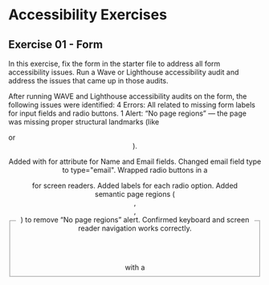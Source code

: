# Accessibility Exercises

## Exercise 01 - Form

In this exercise, fix the form in the starter file to address all form accessibility issues. Run a Wave or Lighthouse accessibility audit and address the issues that came up in those audits.

After running WAVE and Lighthouse accessibility audits on the form, the following issues were identified:
4 Errors: All related to missing form labels for input fields and radio buttons.
1 Alert: “No page regions” — the page was missing proper structural landmarks (like <main> or <header>).

Added <label> with for attribute for Name and Email fields.
Changed email field type to type="email".
Wrapped radio buttons in a <fieldset> with a <legend> for screen readers.
Added labels for each radio option.
Added semantic page regions (<header>, <main>, <footer>) to remove “No page regions” alert.
Confirmed keyboard and screen reader navigation works correctly.
